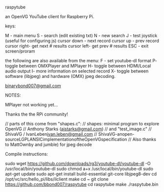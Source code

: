 raspytube

an OpenVG YouTube client for Raspberry Pi.

keys:

 M - main menu
 S - search (edit existing txt)
 N - new search
 J - test joystick (useful for configuring js)
 cursor down - next record
 cursor up - prev record
 cursor right- get next # results
 cursor left- get prev # results
 ESC - exit screen/proram
 
the following are also available from the menu:
 F - set youtube-dl format
 P- toggle between OMXPlayer and MPlayer 
 H- toggle between HDMI/Local audio output
 I- more information on selected record
 X- toggle between software (libjpeg) and hardware (OMX) jpeg decoding.
 
binarybond007@gmail.com

NOTES:

 MPlayer not working yet... 
 
Thanks the the RPi community!

// parts of this come from "shapes.c":
// shapes: minimal program to explore OpenVG
// Anthony Starks (ajstarks@gmail.com)
// and "test_image.c"
// ShivaVG / IvanLeben<ivan.leben@gmail.com>
// ShivaVG-anopen-sourceLGPLANSICimplementationoftheOpenVGspecification
// Also thanks to MattOwnby and jumble) for jpeg decode 


Compile instructions:

sudo wget https://github.com/downloads/rg3/youtube-dl/youtube-dl -O /usr/local/bin/youtube-dl
sudo chmod a+x /usr/local/bin/youtube-dl
sudo apt-get update
sudo apt-get install build-essential git-core libjpeg8-dev
cd /opt/vc/src/hello_pi/libs/ilclient
make
cd ~
git clone https://github.com/bbond007/raspytube
cd raspytube
make
./raspytube.bin

 
